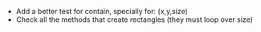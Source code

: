 - Add a better test for contain, specially for: (x,y,size)
- Check all the methods that create rectangles (they must loop over size)
